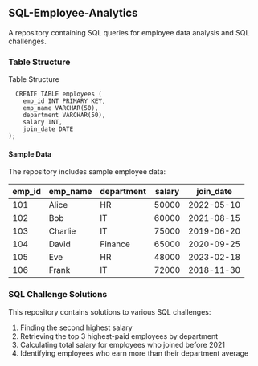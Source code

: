 ## SQL-Employee-Analytics

A repository containing SQL queries for employee data analysis and SQL challenges.

### Table Structure

Table Structure

```
  CREATE TABLE employees (
    emp_id INT PRIMARY KEY,
    emp_name VARCHAR(50),
    department VARCHAR(50),
    salary INT,
    join_date DATE
);
```

#### Sample Data

The repository includes sample employee data:

| emp_id | emp_name | department | salary | join_date   |
|--------|----------|------------|--------|-------------|
| 101    | Alice    | HR         | 50000  | 2022-05-10  |
| 102    | Bob      | IT         | 60000  | 2021-08-15  |
| 103    | Charlie  | IT         | 75000  | 2019-06-20  |
| 104    | David    | Finance    | 65000  | 2020-09-25  |
| 105    | Eve      | HR         | 48000  | 2023-02-18  |
| 106    | Frank    | IT         | 72000  | 2018-11-30  |

### SQL Challenge Solutions
This repository contains solutions to various SQL challenges:

1. Finding the second highest salary
2. Retrieving the top 3 highest-paid employees by department
3. Calculating total salary for employees who joined before 2021
4. Identifying employees who earn more than their department average
